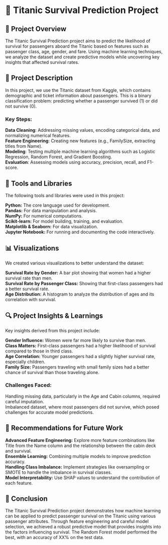 # 🚢 Titanic Survival Prediction Project 

## 🎯 Project Overview 

The Titanic Survival Prediction project aims to predict the likelihood of survival for passengers aboard the Titanic based on features such as passenger class, age, gender, and fare. Using machine learning techniques, we analyze the dataset and create predictive models while uncovering key insights that affected survival rates.

## 📝 Project Description
In this project, we use the Titanic dataset from Kaggle, which contains demographic and ticket information about passengers. This is a binary classification problem: predicting whether a passenger survived (1) or did not survive (0).

### Key Steps:
**Data Cleaning**: Addressing missing values, encoding categorical data, and normalizing numerical features.   
**Feature Engineering**: Creating new features (e.g., FamilySize, extracting titles from Name).    
**Modeling**: Testing multiple machine learning algorithms such as Logistic Regression, Random Forest, and Gradient Boosting.   
**Evaluation**: Assessing models using accuracy, precision, recall, and F1-score.

## 🔧 Tools and Libraries
The following tools and libraries were used in this project:

**Python:** The core language used for development.   
**Pandas:** For data manipulation and analysis.  
**NumPy:** For numerical computations.  
**Scikit-learn:** For model building, training, and evaluation.  
**Matplotlib & Seaborn:** For data visualization.  
**Jupyter Notebook:** For running and documenting the code interactively.

## 📊 Visualizations
We created various visualizations to better understand the dataset:

**Survival Rate by Gender:** A bar plot showing that women had a higher survival rate than men.  
**Survival Rate by Passenger Class:** Showing that first-class passengers had a better survival rate.  
**Age Distribution:** A histogram to analyze the distribution of ages and its correlation with survival.

## 🔍 Project Insights & Learnings
Key insights derived from this project include:

**Gender Influence:** Women were far more likely to survive than men.  
**Class Matters:** First-class passengers had a higher likelihood of survival compared to those in third class.  
**Age Correlation:** Younger passengers had a slightly higher survival rate, especially children.  
**Family Size:** Passengers traveling with small family sizes had a better chance of survival than those traveling alone.

### Challenges Faced:
Handling missing data, particularly in the Age and Cabin columns, required careful imputation.  
Imbalanced dataset, where most passengers did not survive, which posed challenges for accurate model predictions.

## 🔮 Recommendations for Future Work
**Advanced Feature Engineering:** Explore more feature combinations like Title from the Name column and the relationship between the cabin deck and survival.   
**Ensemble Learning:** Combining multiple models to improve prediction accuracy.  
**Handling Class Imbalance:** Implement strategies like oversampling or SMOTE to handle the imbalance in survival classes.  
**Model Interpretability:** Use SHAP values to understand the contribution of each feature.  
## 🚀 Conclusion
The Titanic Survival Prediction project demonstrates how machine learning can be applied to predict passenger survival on the Titanic using various passenger attributes. Through feature engineering and careful model selection, we achieved a robust predictive model that provides insights into the factors influencing survival. The Random Forest model performed the best, with an accuracy of XX% on the test data.
